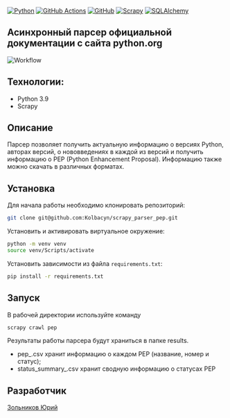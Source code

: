 [![Python](https://img.shields.io/badge/python-3670A0?style=for-the-badge&logo=python&logoColor=ffdd54)](https://www.python.org/)
[![GitHub Actions](https://img.shields.io/badge/github%20actions-%232671E5.svg?style=for-the-badge&logo=githubactions&logoColor=white)](https://github.com/features/actions)
[![GitHub](https://img.shields.io/badge/github-%23121011.svg?style=for-the-badge&logo=github&logoColor=white)](https://github.com/)
[![Scrapy](https://img.shields.io/badge/scrapy-%14fa1c.svg?style=for-the-badge&logo=scrapy&logoColor=white)](https://scrapy.org/)
[![SQLAlchemy](https://img.shields.io/badge/SQLAlchemy-D71F00?style=for-the-badge&logo=SQLAlchemy&logoColor=SQLAlchemy)](https://www.sqlalchemy.org/)
## Асинхронный парсер официальной документации с сайта python.org
![Workflow](https://github.com/Kolbacyn/scrapy_parser_pep/actions/workflows/scrapy_workflow.yml/badge.svg?event=push)

## Технологии:

- Python 3.9
- Scrapy

## Описание

Парсер позволяет получить актуальную информацию о версиях Python, авторах версий, о нововведениях в каждой из версий и получить информацию о PEP (Python Enhancement Proposal). Информацию также можно скачать в различных форматах.

## Установка

Для начала работы необходимо клонировать репозиторий:

```bash
git clone git@github.com:Kolbacyn/scrapy_parser_pep.git
```

Установить и активировать виртуальное окружение:

```bash
python -m venv venv
source venv/Scripts/activate
```

Установить зависимости из файла `requirements.txt`:

```bash
pip install -r requirements.txt
```

## Запуск

В рабочей директории используйте команду

```bash
scrapy crawl pep
```

Результаты работы парсера будут храниться в папке results.

- pep_.csv хранит информацию о каждом РЕР (название, номер и статус);
- status_summary_.csv хранит сводную информацию о статусах PEP

## Разработчик

[Зольников Юрий](https://github.com/Kolbacyn/)
